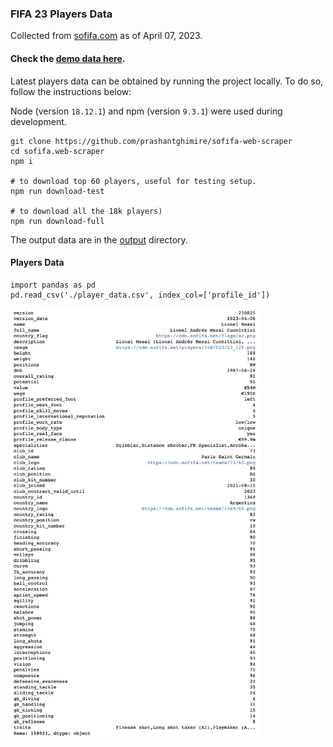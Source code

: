 ### FIFA 23 Players Data

Collected from [sofifa.com](https://sofifa.com) as of April 07, 2023.
#### Check the [demo data here](./output/player_data_test.csv).

Latest players data can be obtained by running the project locally.
To do so, follow the instructions below:

Node (version `18.12.1`) and npm (version `9.3.1`) were used during development.

```
git clone https://github.com/prashantghimire/sofifa-web-scraper
cd sofifa.web-scraper
npm i

# to download top 60 players, useful for testing setup.
npm run download-test

# to download all the 18k players)
npm run download-full
```

The output data are in the [output](./output) directory.

#### Players Data

```
import pandas as pd
pd.read_csv('./player_data.csv', index_col=['profile_id'])
```

<img src="images/player_data.png" width="400px" alt="Basic"/>
